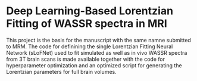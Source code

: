 # Deep Learning-Based Lorentzian Fitting of WASSR spectra in MRI
This project is the basis for the manuscript with the same namne submitted to MRM. The code for definining the single Lorentzian Fitting Neural Network (sLoFNet) used to fit simulated as well as in vivo WASSR spectra from 3T brain scans is made available together with the code for hyperparameter optimization and an optimized script for generating the Lorentzian parameters for full brain volumes. 
